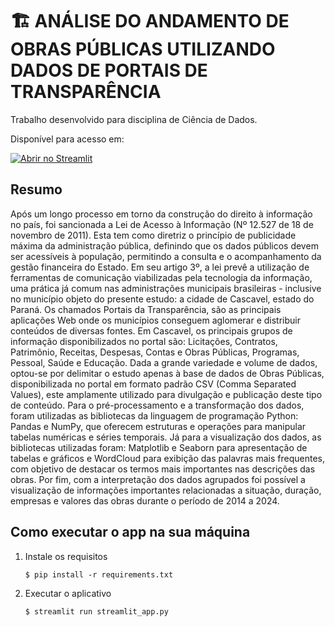# 🏗 ANÁLISE DO ANDAMENTO DE OBRAS PÚBLICAS UTILIZANDO DADOS DE PORTAIS DE TRANSPARÊNCIA

Trabalho desenvolvido para disciplina de Ciência de Dados. 

Disponível para acesso em: 

[![Abrir no Streamlit](https://static.streamlit.io/badges/streamlit_badge_black_white.svg)](https://obras-publicas.streamlit.app/)

## Resumo

Após um longo processo em torno da construção do direito à informação no país, foi sancionada a Lei de Acesso à Informação (Nº 12.527 de 18 de novembro de 2011). Esta tem como diretriz o princípio de publicidade máxima da administração pública, definindo que os dados públicos devem ser acessíveis à população, permitindo a consulta e o acompanhamento da gestão financeira do Estado. Em seu artigo 3º, a lei prevê a utilização de ferramentas de comunicação viabilizadas pela tecnologia da informação, uma prática já comum nas administrações municipais brasileiras - inclusive no município objeto do presente estudo: a cidade de Cascavel, estado do Paraná. 
Os chamados Portais da Transparência, são as principais aplicações Web onde os municípios conseguem aglomerar e distribuir conteúdos de diversas fontes. Em Cascavel, os principais grupos de informação disponibilizados no portal são: Licitações, Contratos, Patrimônio, Receitas, Despesas, Contas e Obras Públicas, Programas, Pessoal, Saúde e Educação. Dada a grande variedade e volume de dados, optou-se por delimitar o estudo apenas à base de dados de Obras Públicas, disponibilizada no portal em formato padrão CSV (Comma Separated Values), este amplamente utilizado para divulgação e publicação deste tipo de conteúdo. 
Para o pré-processamento e a transformação dos dados, foram utilizadas as bibliotecas da linguagem de programação Python:  Pandas e NumPy, que oferecem estruturas e operações para manipular tabelas numéricas e séries temporais. Já para a visualização dos dados, as bibliotecas utilizadas foram: Matplotlib e Seaborn para apresentação de tabelas e gráficos e WordCloud para exibição das palavras mais frequentes, com objetivo de destacar os termos mais importantes nas descrições das obras. Por fim, com a interpretação dos dados agrupados foi possível a visualização de informações importantes relacionadas a situação, duração, empresas e valores das obras durante o período de 2014 a 2024.


## Como executar o app na sua máquina

1. Instale os requisitos

   ```
   $ pip install -r requirements.txt
   ```

2. Executar o aplicativo

   ```
   $ streamlit run streamlit_app.py
   ```
